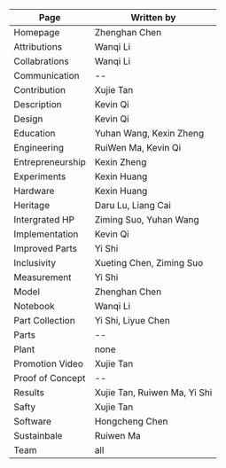 | Page | Written by |
|----|----|
| Homepage | Zhenghan Chen |
| Attributions | Wanqi Li |
| Collabrations | Wanqi Li |
| Communication | -- |
| Contribution | Xujie Tan |
| Description | Kevin Qi |
| Design | Kevin Qi |
| Education | Yuhan Wang, Kexin Zheng |
| Engineering | RuiWen Ma, Kevin Qi |
| Entrepreneurship | Kexin Zheng |
| Experiments | Kexin Huang |
| Hardware | Kexin Huang |
| Heritage | Daru Lu, Liang Cai |
| Intergrated HP | Ziming Suo, Yuhan Wang |
| Implementation | Kevin Qi |
| Improved Parts | Yi Shi |
| Inclusivity | Xueting Chen, Ziming Suo |
| Measurement | Yi Shi |
| Model | Zhenghan Chen |
| Notebook | Wanqi Li |
| Part Collection | Yi Shi, Liyue Chen |
| Parts | -- |
| Plant | none |
| Promotion Video | Xujie Tan |
| Proof of Concept | -- |
| Results | Xujie Tan, Ruiwen Ma, Yi Shi |
| Safty | Xujie Tan |
| Software | Hongcheng Chen |
| Sustainbale | Ruiwen Ma |
| Team | all |